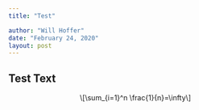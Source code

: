 ```yaml
---
title: "Test"

author: "Will Hoffer"
date: "February 24, 2020"
layout: post
---
```



<section class="main-content">
<div id="test-text" class="section level2">
<h2>Test Text</h2>
<p><span class="math display">\[\sum_{i=1}^n \frac{1}{n}=\infty\]</span></p>
</div>
</section>

